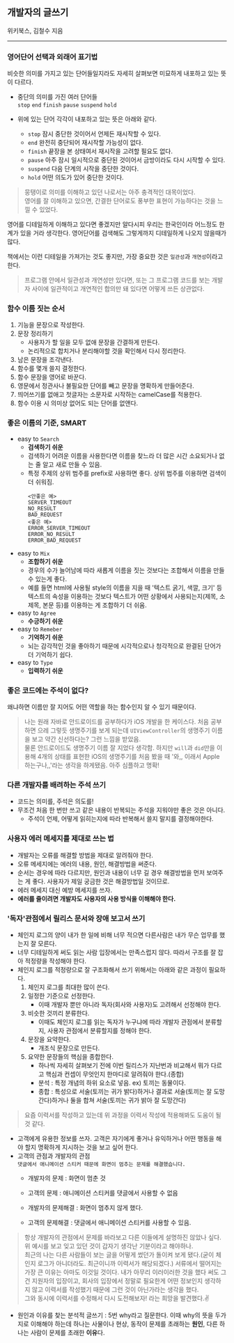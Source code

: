 ## 개발자의 글쓰기
위키북스, 김철수 지음

---

### 영어단어 선택과 외래어 표기법
비슷한 의미를 가지고 있는 단어들일지라도 자세히 살펴보면 미묘하게 내포하고 있는 뜻이 다르다.
* 중단의 의미를 가진 여러 단어들  
`stop` `end` `finish` `pause` `suspend` `hold`

* 위에 있는 단어 각각이 내포하고 있는 뜻은 아래와 같다.
    * `stop` 잠시 중단한 것이어서 언제든 재시작할 수 있다.
    * `end` 완전히 중단되어 재시작할 가능성이 없다.
    * `finish` 끝장을 본 상태여서 재시작을 고려할 필요도 없다.
    * `pause` 아주 잠시 일시적으로 중단된 것이어서 금방이라도 다시 시작할 수 있다.
    * `suspend` 다음 단계의 시작을 중단한 것이다.
    * `hold` 어떤 의도가 있어 중단한 것이다.  


> 뭉탱이로 의미를 이해하고 있던 나로서는 아주 충격적인 대목이었다.  
영어를 잘 이해하고 있으면, 간결한 단어로도 풍부한 표현이 가능하다는 것을 느낄 수 있었다.

영어를 디테일하게 이해하고 있다면 좋겠지만 알다시피 우리는 한국인이라 어느정도 한계가 있을 거라 생각한다. 영어단어를 검색해도 그렇게까지 디테일하게 나오지 않을때가 많다.  

책에서는 이런 디테일을 가져가는 것도 좋지만, 가장 중요한 것은 `일관성`과 `개연성`이라고 한다.
> 프로그램 안에서 일관성과 개연성만 있다면, 또는 그 프로그램 코드를 보는 개발자 사이에 일관적이고 개연적인 합의만 돼 있다면 어떻게 쓰든 상관없다.  
### 함수 이름 짓는 순서
1. 기능을 문장으로 작성한다.
2. 문장 정리하기
    * 사용자가 할 일을 모두 없애 문장을 간결하게 만든다.
    * 논리적으로 합치거나 분리해야할 것을 확인해서 다시 정리한다.
3. 남은 문장을 조각낸다.
4. 함수를 몇개 쓸지 결정한다. 
5. 함수 문장을 영어로 바꾼다.
6. 영문에서 정관사나 불필요한 단어를 빼고 문장을 명확하게 만들어준다.
7. 띄어쓰기를 없애고 첫글자는 소문자로 시작하는 camelCase를 적용한다.
8. 함수 이용 시 의미상 없어도 되는 단어를 없앤다.

### 좋은 이름의 기준, SMART
* easy to `Search`
    * __검색하기 쉬운__
    * 검색하기 어려운 이름을 사용한다면 이름을 찾느라 더 많은 시간 소요되거나 없는 줄 알고 새로 만들 수 있음.
    * 특정 주제의 상위 범주를 prefix로 사용하면 좋다. 상위 범주를 이용하면 검색이 더 쉬워짐.
        ```
        <안좋은 예>
        SERVER_TIMEOUT
        NO_RESULT
        BAD_REQUEST
        <좋은 예>
        ERROR_SERVER_TIMEOUT
        ERROR_NO_RESULT
        ERROR_BAD_REQUEST
        ```   
* easy to `Mix`
    * __조합하기 쉬운__
    * 경우의 수가 늘어남에 따라 새롭게 이름을 짓는 것보다는 조합해서 이름을 만들 수 있는게 좋다.
    * 예를 들면 html에 사용될 style의 이름을 지을 때 '텍스트 굵기, 색깔, 크기' 등 텍스트의 속성을 이용하는 것보다 텍스트가 어떤 상황에서 사용되는지(제목, 소제목, 본문 등)를 이용하는 게 조합하기 더 쉬움.   
* easy to `Agree`
    * __수긍하기 쉬운__
* easy to `Remeber`
    * __기억하기 쉬운__
    * 뇌는 감각적인 것을 좋아하기 때문에 시각적으로나 청각적으로 완결된 단어가 더 기억하기 쉽다.
* easy to `Type`
    * __입력하기 쉬운__


### 좋은 코드에는 주석이 없다?
왜냐하면 이름만 잘 지어도 어떤 역할을 하는 함수인지 알 수 있기 때문이다. 
> 나는 원래 자바로 안드로이드를 공부하다가 iOS 개발을 한 케이스다. 처음 공부하면 으레 그렇듯 생명주기를 보게 되는데 `UIViewController`의 생명주기 이름을 보고 약간 신선하다는? 그런 느낌을 받았음.   
물론 안드로이드도 생명주기 이름 잘 지었다 생각함. 하지만 `will`과 `did`만을 이용해 4개의 상태를 표현한 iOS의 생명주기를 처음 봤을 때 '와,, 이래서 Apple 하는구나,,'라는 생각을 하게됐음. 아주 심플하고 명확!

### 다른 개발자를 배려하는 주석 쓰기
* 코드는 의미를, 주석은 의도를!
* 무조건 처음 한 번만 쓰고 같은 내용이 반복되는 주석을 지워야만 좋은 것은 아니다. 
    * 주석이 언제, 어떻게 읽히는지에 따라 반복해서 쓸지 말지를 결정해야한다.



### 사용자 에러 메세지를 제대로 쓰는 법
* 개발자는 오류를 해결할 방법을 제대로 알려줘야 한다. 
* 오류 메세지에는 에러의 내용, 원인, 해결방법을 써준다. 
* 순서는 경우에 따라 다르지만, 원인과 내용이 너무 길 경우 해결방법을 먼저 보여주는 게 좋다. 사용자가 제일 궁금한 것은 해결방법일 것이므로.
* 에러 메세지 대신 예방 메세지를 쓰자.
* __에러를 줄이려면 개발자도 사용자의 사용 방식을 이해해야 한다.__


### '독자'관점에서 릴리스 문서와 장애 보고서 쓰기
- 체인지 로그의 양이 내가 한 일에 비해 너무 적으면 다른사람은 내가 무슨 업무를 했는지 잘 모른다.
- 너무 디테일하게 써도 읽는 사람 입장에서는 만족스럽지 않다. 따라서 구조를 잘 잡아 적정량을 작성해야 한다.
- 체인지 로그를 적정량으로 잘 구조화해서 쓰기 위해서는 아래와 같은 과정이 필요하다.
    1. 체인지 로그를 최대한 많이 쓴다.
    2. 일정한 기준으로 선정한다. 
        - 이때 개발자 뿐만 아니라 독자(회사와 사용자)도 고려해서 선정해야 한다.
    3. 비슷한 것끼리 분류한다.
        - 이때도 체인지 로그를 읽는 독자가 누구냐에 따라 개발자 관점에서 분류할지, 사용자 관점에서 분류할지를 정해야 한다.
    4. 문장을 요약한다.
        - 개조식 문장으로 만든다.
    5. 요약한 문장들의 핵심을 종합한다.
        - 하나씩 자세히 살펴보기 전에 이번 릴리스가 지난번과 비교해서 뭐가 다르고 핵심과 컨셉이 무엇인지 한마디로 알려줘야 한다.(종합)
        - 분석 : 특정 개념의 하위 요소로 넣음. ex) 토끼는 동물이다.
        - 종합 : 특성으로 서술(토끼는 귀가 밝다)하거나 결과로 서술(토끼는 잘 도망간다)하거나 둘을 합쳐 서술(토끼는 귀가 밝아 잘 도망간다)
> 요즘 이력서를 작성하고 있는데 위 과정을 이력서 작성에 적용해봐도 도움이 될 것 같다.  

- 고객에게 유용한 정보를 쓰자. 고객은 자기에게 좋거나 유익하거나 어떤 행동을 해야 할지 명확하게 지시하는 것을 보고 싶어 한다.  
- 고객의 관점과 개발자의 관점  
    `댓글에서 애니메이션 스티커 때문에 화면이 멈추는 문제를 해결했습니다.`
    * 개발자의 문제 : 화면이 멈춘 것
    * 고객의 문제 : 애니메이션 스티커를 댓글에서 사용할 수 없음

    * 개발자의 문제해결 : 화면이 멈추지 않게 했다.
    * 고객의 문제해결 : 댓글에서 애니메이션 스티커를 사용할 수 있음.
> 항상 개발자의 관점에서 문제를 바라보고 다른 이들에게 설명하진 않았나 싶다. 위 예시를 보고 잊고 있던 것이 갑자기 생각난 기분이라고 해야하나.  
최근의 나는 다른 사람들이 보는 글을 어떻게 썼던가 돌이켜 보게 됐다.(굳이 체인지 로그가 아니더라도. 최근이니까 이력서가 해당되겠다.) 서류에서 떨어지는 가장 큰 이유는 아마도 이것일 것이다. 내가 아무리 이러이러한 것을 했다 써도 그건 지원자의 입장이고, 회사의 입장에서 정말로 필요한게 어떤 정보인지 생각하지 않고 이력서를 작성했기 때문에 그런 것이 아닌가라는 생각을 했다.  
그와 동시에 이력서를 수정해서 다시 도전해보자! 라는 희망을 발견했다.✌️
- 원인과 이유를 찾는 분석적 글쓰기 : 5번 why라고 질문한다. 이때 why의 뜻을 두가지로 이해해야 하는데 하나는 사물이나 현상, 동작이 문제를 초래하는 **원인**, 다른 하나는 사람이 문제를 초래한 **이유**다.
